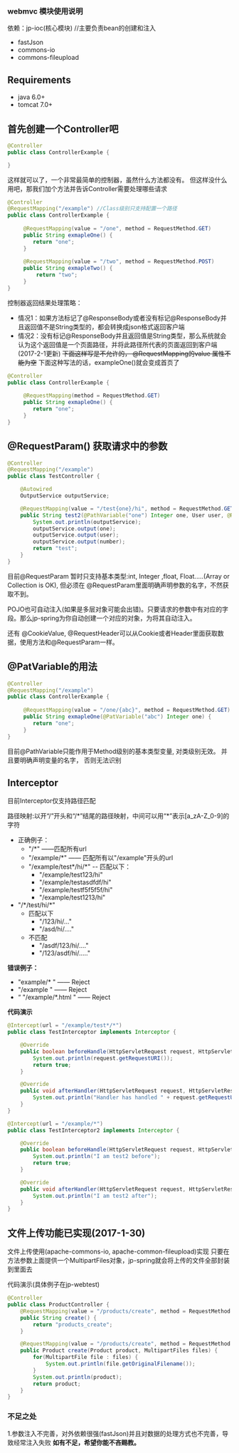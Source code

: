 ### webmvc 模块使用说明
依赖：jp-ioc(核心模块) //主要负责bean的创建和注入
   - fastJson
   - commons-io
   - commons-fileupload
      
## Requirements

* java 6.0+  
* tomcat 7.0+     
      

## 首先创建一个Controller吧

```java
@Controller
public class ControllerExample {

}
```

这样就可以了，一个非常最简单的控制器，虽然什么方法都没有。
但这样没什么用吧，那我们加个方法并告诉Controller需要处理哪些请求

```java
@Controller
@RequestMapping("/example") //Class级别只支持配置一个路径
public class ControllerExample {
      
     @RequestMapping(value = "/one", method = RequestMethod.GET) 
     public String exmapleOne() {
        return "one";
     }
     
     @RequestMapping(value = "/two", method = RequestMethod.POST) 
     public String exmapleTwo() {
         return "two";
     }
}
```
控制器返回结果处理策略：
   - 情况1：如果方法标记了@ResponseBody或者没有标记@ResponseBody并且返回值不是String类型的，都会转换成json格式返回客户端
   - 情况2：没有标记@ResponseBody并且返回值是String类型，那么系统就会认为这个返回值是一个页面路径，并将此路径所代表的页面返回到客户端
(2017-2-1更新)
~~下面这样写是不允许的， @RequestMapping的value 属性不能为空~~
下面这种写法的话，exampleOne()就会变成首页了

```java
@Controller
public class ControllerExample {
      
     @RequestMapping(method = RequestMethod.GET) 
     public String exmapleOne() {
        return "one";
     } 
}
```

## @RequestParam() 获取请求中的参数

```java
@Controller
@RequestMapping("/example")
public class TestController {

    @Autowired
    OutputService outputService;

    @RequestMapping(value = "/test{one}/hi", method = RequestMethod.GET)
    public String test2(@PathVariable("one") Integer one, User user, @RequestParam("number") Float[] number) {
        System.out.println(outputService);
        outputService.output(one);
        outputService.output(user);
        outputService.output(number);
        return "test";
    }
}
```
目前@RequestParam 暂时只支持基本类型:int, Integer ,float, Float.....(Array or Collection is OK), 
但必须在 @RequestParam里面明确声明参数的名字，不然获取不到。

POJO也可自动注入(如果是多层对象可能会出错)。只要请求的参数中有对应的字段。那么jp-spring为你自动创建一个对应的对象，为将其自动注入。

还有 @CookieValue, @RequestHeader可以从Cookie或者Header里面获取数据，使用方法和@RequestParam一样。

## @PatVariable的用法

```java
@Controller
@RequestMapping("/example")
public class ControllerExample {
      
     @RequestMapping(value = "/one/{abc}", method = RequestMethod.GET) 
     public String exmapleOne(@PatVariable("abc") Integer one) {
        return "one";
     }
}
```
目前@PathVariable只能作用于Method级别的基本类型变量, 对类级别无效。
并且要明确声明变量的名字， 否则无法识别


## Interceptor
目前Interceptor仅支持路径匹配

路径映射:以开“/”开头和“/*”结尾的路径映射，中间可以用“\*”表示[a_zA-Z_0-9]的字符

* 正确例子：
   * "/\*" ——匹配所有url
   * "/example/\*" —— 匹配所有以"/example"开头的url
   * "/example/test\*/hi/*" -- 匹配以下：
     * "/example/test123/hi"
     * "/example/testasdfdf/hi"
     * "/example/testf5f5f5f/hi"
     * "/example/test1213/hi"
 * "/\*/test/hi/*"
     * 匹配以下
       * "/123/hi/..."
       * "/asd/hi/...."
     * 不匹配
        * "/asdf/123/hi/...."
        * "/123/asdf/hi/....."
     
**错误例子：**
  *  "example/\* " —— Reject
  *  "/example "  —— Reject
  * “ "/example/\*.html " —— Reject

**代码演示**

```java
@Intercept(url = "/example/test*/*")
public class TestInterceptor implements Interceptor {

    @Override
    public boolean beforeHandle(HttpServletRequest request, HttpServletResponse response, Object handler) {
        System.out.println(request.getRequestURI());
        return true;
    }

    @Override
    public void afterHandler(HttpServletRequest request, HttpServletResponse response, Object handle) {
        System.out.println("Handler has handled " + request.getRequestURI());
    }
}

@Intercept(url = "/example/*")
public class TestInterceptor2 implements Interceptor {

    @Override
    public boolean beforeHandle(HttpServletRequest request, HttpServletResponse response, Object handler) {
        System.out.println("I am test2 before");
        return true;
    }

    @Override
    public void afterHandler(HttpServletRequest request, HttpServletResponse response, Object handle) {
        System.out.println("I am test2 after");
    }
}

```

## 文件上传功能已实现(2017-1-30)
文件上传使用(apache-commons-io, apache-common-fileupload)实现
只要在方法参数上面提供一个MultipartFiles对象，jp-spring就会将上传的文件全部封装到里面去

代码演示(具体例子在jp-webtest)

```java
@Controller
public class ProductController {
    @RequestMapping(value = "/products/create", method = RequestMethod.GET)
    public String create() {
        return "products_create";
    }

    @RequestMapping(value = "/products/create", method = RequestMethod.POST)
    public Product create(Product product, MultipartFiles files) {
        for(MultipartFile file : files) {
            System.out.println(file.getOriginalFilename());
        }
        System.out.println(product);
        return product;
    }
}
```

### 不足之处
1.参数注入不完善，对外依赖很强(fastJson)并且对数据的处理方式也不完善，导致经常注入失败
**如有不足，希望你能不吝赐教。**